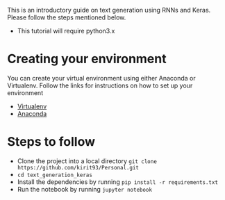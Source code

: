 This is an introductory guide on text generation using RNNs and Keras. Please follow the steps mentioned below.
* This tutorial will require python3.x

# Creating your environment
You can create your virtual environment using either Anaconda or Virtualenv. Follow the links for instructions on how to set up your environment
* [Virtualenv](https://virtualenv.pypa.io/en/stable/installation/)
* [Anaconda](https://conda.io/docs/user-guide/install/index.html)

# Steps to follow

* Clone the project into a local directory `git clone https://github.com/kirit93/Personal.git`
* `cd text_generation_keras`
* Install the dependencies by running `pip install -r requirements.txt`
* Run the notebook by running `jupyter notebook`

